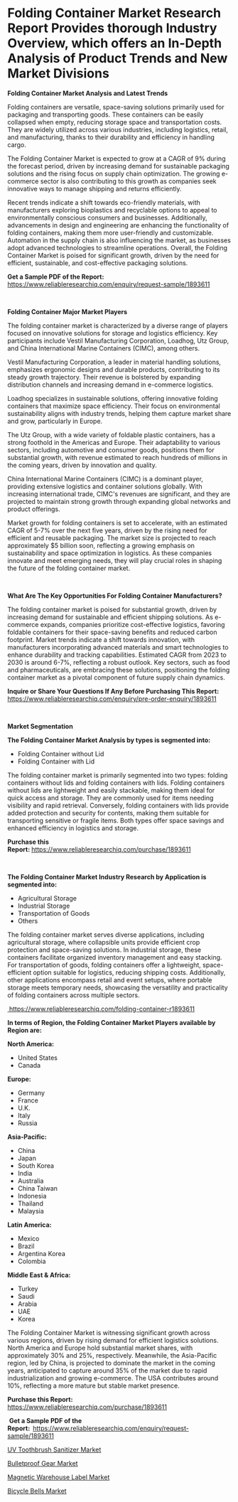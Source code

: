 <p><h1>Folding Container Market Research Report Provides thorough Industry Overview, which offers an In-Depth Analysis of Product Trends and New Market Divisions</h1></p><p><strong>Folding Container Market Analysis and Latest Trends</strong></p>
<p><p>Folding containers are versatile, space-saving solutions primarily used for packaging and transporting goods. These containers can be easily collapsed when empty, reducing storage space and transportation costs. They are widely utilized across various industries, including logistics, retail, and manufacturing, thanks to their durability and efficiency in handling cargo.</p><p>The Folding Container Market is expected to grow at a CAGR of 9% during the forecast period, driven by increasing demand for sustainable packaging solutions and the rising focus on supply chain optimization. The growing e-commerce sector is also contributing to this growth as companies seek innovative ways to manage shipping and returns efficiently.</p><p>Recent trends indicate a shift towards eco-friendly materials, with manufacturers exploring bioplastics and recyclable options to appeal to environmentally conscious consumers and businesses. Additionally, advancements in design and engineering are enhancing the functionality of folding containers, making them more user-friendly and customizable. Automation in the supply chain is also influencing the market, as businesses adopt advanced technologies to streamline operations. Overall, the Folding Container Market is poised for significant growth, driven by the need for efficient, sustainable, and cost-effective packaging solutions.</p></p>
<p><strong>Get a Sample PDF of the Report:&nbsp;</strong> <a href="https://www.reliableresearchiq.com/enquiry/request-sample/1893611?utm_campaign=104&utm_medium=2&utm_source=Github&utm_content=ia&utm_term=09022025&utm_id=folding-container">https://www.reliableresearchiq.com/enquiry/request-sample/1893611</a></p>
<p>&nbsp;</p>
<p><strong>Folding Container Major Market Players</strong></p>
<p><p>The folding container market is characterized by a diverse range of players focused on innovative solutions for storage and logistics efficiency. Key participants include Vestil Manufacturing Corporation, Loadhog, Utz Group, and China International Marine Containers (CIMC), among others. </p><p>Vestil Manufacturing Corporation, a leader in material handling solutions, emphasizes ergonomic designs and durable products, contributing to its steady growth trajectory. Their revenue is bolstered by expanding distribution channels and increasing demand in e-commerce logistics.</p><p>Loadhog specializes in sustainable solutions, offering innovative folding containers that maximize space efficiency. Their focus on environmental sustainability aligns with industry trends, helping them capture market share and grow, particularly in Europe.</p><p>The Utz Group, with a wide variety of foldable plastic containers, has a strong foothold in the Americas and Europe. Their adaptability to various sectors, including automotive and consumer goods, positions them for substantial growth, with revenue estimated to reach hundreds of millions in the coming years, driven by innovation and quality.</p><p>China International Marine Containers (CIMC) is a dominant player, providing extensive logistics and container solutions globally. With increasing international trade, CIMC's revenues are significant, and they are projected to maintain strong growth through expanding global networks and product offerings.</p><p>Market growth for folding containers is set to accelerate, with an estimated CAGR of 5-7% over the next five years, driven by the rising need for efficient and reusable packaging. The market size is projected to reach approximately $5 billion soon, reflecting a growing emphasis on sustainability and space optimization in logistics. As these companies innovate and meet emerging needs, they will play crucial roles in shaping the future of the folding container market.</p></p>
<p>&nbsp;</p>
<p><strong>What Are The Key Opportunities For Folding Container Manufacturers?</strong></p>
<p><p>The folding container market is poised for substantial growth, driven by increasing demand for sustainable and efficient shipping solutions. As e-commerce expands, companies prioritize cost-effective logistics, favoring foldable containers for their space-saving benefits and reduced carbon footprint. Market trends indicate a shift towards innovation, with manufacturers incorporating advanced materials and smart technologies to enhance durability and tracking capabilities. Estimated CAGR from 2023 to 2030 is around 6-7%, reflecting a robust outlook. Key sectors, such as food and pharmaceuticals, are embracing these solutions, positioning the folding container market as a pivotal component of future supply chain dynamics.</p></p>
<p><strong>Inquire or Share Your Questions If Any Before Purchasing This Report:</strong> <a href="https://www.reliableresearchiq.com/enquiry/pre-order-enquiry/1893611?utm_campaign=104&utm_medium=2&utm_source=Github&utm_content=ia&utm_term=09022025&utm_id=folding-container">https://www.reliableresearchiq.com/enquiry/pre-order-enquiry/1893611</a></p>
<p>&nbsp;</p>
<p><strong>Market Segmentation</strong></p>
<p><strong>The Folding Container Market Analysis by types is segmented into:</strong></p>
<p><ul><li>Folding Container without Lid</li><li>Folding Container with Lid</li></ul></p>
<p><p>The folding container market is primarily segmented into two types: folding containers without lids and folding containers with lids. Folding containers without lids are lightweight and easily stackable, making them ideal for quick access and storage. They are commonly used for items needing visibility and rapid retrieval. Conversely, folding containers with lids provide added protection and security for contents, making them suitable for transporting sensitive or fragile items. Both types offer space savings and enhanced efficiency in logistics and storage.</p></p>
<p><strong>Purchase this Report:&nbsp;</strong><a href="https://www.reliableresearchiq.com/purchase/1893611?utm_campaign=104&utm_medium=2&utm_source=Github&utm_content=ia&utm_term=09022025&utm_id=folding-container">https://www.reliableresearchiq.com/purchase/1893611</a></p>
<p>&nbsp;</p>
<p><strong>The Folding Container Market Industry Research by Application is segmented into:</strong></p>
<p><ul><li>Agricultural Storage</li><li>Industrial Storage</li><li>Transportation of Goods</li><li>Others</li></ul></p>
<p><p>The folding container market serves diverse applications, including agricultural storage, where collapsible units provide efficient crop protection and space-saving solutions. In industrial storage, these containers facilitate organized inventory management and easy stacking. For transportation of goods, folding containers offer a lightweight, space-efficient option suitable for logistics, reducing shipping costs. Additionally, other applications encompass retail and event setups, where portable storage meets temporary needs, showcasing the versatility and practicality of folding containers across multiple sectors.</p></p>
<p><a href="https://www.reliableresearchiq.com/folding-container-r1893611?utm_campaign=104&utm_medium=2&utm_source=Github&utm_content=ia&utm_term=09022025&utm_id=folding-container">&nbsp;https://www.reliableresearchiq.com/folding-container-r1893611</a></p>
<p><strong>In terms of Region, the Folding Container Market Players available by Region are:</strong></p>
<p>
    <p> <strong> North America: </strong>
        <ul>
            <li>United States</li>
            <li>Canada</li>
        </ul>
        </p> 
    <p> <strong> Europe: </strong>
        <ul>
            <li>Germany</li>
            <li>France</li>
            <li>U.K.</li>
            <li>Italy</li>
            <li>Russia</li>
        </ul>
        </p> 
    <p> <strong> Asia-Pacific: </strong>
        <ul>
            <li>China</li>
            <li>Japan</li>
            <li>South Korea</li>
            <li>India</li>
            <li>Australia</li>
            <li>China Taiwan</li>
            <li>Indonesia</li>
            <li>Thailand</li>
            <li>Malaysia</li>
        </ul>
        </p> 
    <p> <strong> Latin America: </strong>
        <ul>
            <li>Mexico</li>
            <li>Brazil</li>
            <li>Argentina Korea</li>
            <li>Colombia</li>
        </ul>
        </p> 
    <p> <strong> Middle East & Africa: </strong>
        <ul>
            <li>Turkey</li>
            <li>Saudi</li>
            <li>Arabia</li>
            <li>UAE</li>
            <li>Korea</li>
        </ul>
    </p>
    </p>
<p><p>The Folding Container Market is witnessing significant growth across various regions, driven by rising demand for efficient logistics solutions. North America and Europe hold substantial market shares, with approximately 30% and 25%, respectively. Meanwhile, the Asia-Pacific region, led by China, is projected to dominate the market in the coming years, anticipated to capture around 35% of the market due to rapid industrialization and growing e-commerce. The USA contributes around 10%, reflecting a more mature but stable market presence.</p></p>
<p><strong>Purchase this Report: </strong><a href="https://www.reliableresearchiq.com/purchase/1893611?utm_campaign=104&utm_medium=2&utm_source=Github&utm_content=ia&utm_term=09022025&utm_id=folding-container">https://www.reliableresearchiq.com/purchase/1893611</a></p>
<p>&nbsp;<strong>Get a Sample PDF of the Report:&nbsp;&nbsp;</strong><a href="https://www.reliableresearchiq.com/enquiry/request-sample/1893611?utm_campaign=104&utm_medium=2&utm_source=Github&utm_content=ia&utm_term=09022025&utm_id=folding-container">https://www.reliableresearchiq.com/enquiry/request-sample/1893611</a></p>
<p><strong></strong></p>
<p><p><a href="https://github.com/otintolmo/Market-Research-Report-List-1/blob/main/uv-toothbrush-sanitizer-market.md?utm_campaign=104&utm_medium=2&utm_source=Github&utm_content=ia&utm_term=09022025&utm_id=folding-container">UV Toothbrush Sanitizer Market</a></p><p><a href="https://github.com/jolinolooman/Market-Research-Report-List-1/blob/main/bulletproof-gear-market.md?utm_campaign=104&utm_medium=2&utm_source=Github&utm_content=ia&utm_term=09022025&utm_id=folding-container">Bulletproof Gear Market</a></p><p><a href="https://github.com/kuijckulario/Market-Research-Report-List-1/blob/main/magnetic-warehouse-label-market.md?utm_campaign=104&utm_medium=2&utm_source=Github&utm_content=ia&utm_term=09022025&utm_id=folding-container">Magnetic Warehouse Label Market</a></p><p><a href="https://github.com/sissalgamd/Market-Research-Report-List-1/blob/main/bicycle-bells-market.md?utm_campaign=104&utm_medium=2&utm_source=Github&utm_content=ia&utm_term=09022025&utm_id=folding-container">Bicycle Bells Market</a></p></p>